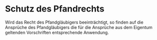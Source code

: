# Schutz des Pfandrechts

Wird das Recht des Pfandgläubigers beeinträchtigt, so finden auf die Ansprüche des Pfandgläubigers die für die Ansprüche aus dem Eigentum geltenden Vorschriften entsprechende Anwendung. 

